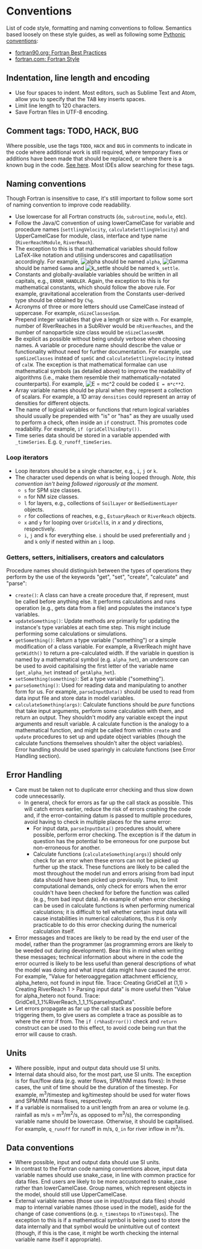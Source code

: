 # Conventions

List of code style, formatting and naming conventions to follow. Semantics based loosely on these style guides, as well as following some [Pythonic conventions](https://www.python.org/dev/peps/pep-0008/):
- [fortran90.org: Fortran Best Practices](http://www.fortran90.org/src/best-practices.html)
- [fortran.com: Fortran Style](http://www.fortran.com/Fortran_Style.pdf)

## Indentation, line length and encoding
- Use four spaces to indent. Most editors, such as Sublime Text and Atom, allow you to specify that the <kbd>TAB</kbd> key inserts spaces.
- Limit line length to 120 characters.
- Save Fortran files in UTF-8 encoding.

## Comment tags: TODO, HACK, BUG
Where possible, use the tags `TODO`, `HACK` and `BUG` in comments to indicate in the code where additional work is still required, where temporary fixes or additions have been made that should be replaced, or where there is a known bug in the code. [See here](https://en.wikipedia.org/wiki/Comment_%28computer_programming%29#Tags). Most IDEs allow searching for these tags.

## Naming conventions
Though Fortran is insensitive to case, it's still important to follow some sort of naming convention to improve code readability.
- Use lowercase for all Fortran constructs (`do`, `subroutine`, `module`, etc).
- Follow the Java/C convention of using lowerCamelCase for variable and procedure names (`settlingVelocity`, `calculateSettlingVelocity`) and UpperCamelCase for module, class, interface and type name (`RiverReachModule`, `RiverReach`).
- The exception to this is that mathematical variables should follow LaTeX-like notation and utilising underscores and capatilisation accordingly. For example, ![alpha](https://latex.codecogs.com/gif.latex?\alpha) should be named `alpha`, ![Gamma](https://latex.codecogs.com/gif.latex?\Gamma) should be named `Gamma` and ![k_settle](https://latex.codecogs.com/gif.latex?k_{\text{settle}}) should be named `k_settle`.
- Constants and globally-available variables should be written in all capitals, e.g., `ERROR_HANDLER`. Again, the exception to this is for mathematical constants, which should follow the above rule. For example, gravitational acceleration from the Constants user-derived type should be obtained by `C%g`.
- Acronyms of three or more letters should use CamelCase instead of uppercase. For example, `nSizeClassesSpm`.
- Prepend integer variables that give a length or size with `n`. For example, number of RiverReaches in a SubRiver would be `nRiverReaches`, and the number of nanoparticle size class would be `nSizeClassesNM`.
- Be explicit as possible without being unduly verbose when choosing names. A variable or procedure name should describe the value or functionality without need for further documentation. For example, use `spmSizeClasses` instead of `spmSC` and `calculateSettlingVelocity` instead of `calW`. The exception is that mathematical formalae can use mathematical symbols (as detailed above) to improve the readability of algorithms (i.e., make them resemble their mathematically-notated counterparts). For example, ![E = mc^2](https://latex.codecogs.com/gif.latex?E=mc^2) could be coded `E = m*c**2`.
- Array variable names should be plural when they represent a collection of scalars. For example, a 1D array `densities` could represent an array of densities for different objects.
- The name of logical variables or functions that return logical variables should usually be prepended with "is" or "has" as they are usually used to perform a check, often inside an `if` construct. This promotes code readability. For example, `if (gridCell%isEmpty())`.
- Time series data should be stored in a variable appended with `_timeSeries`. E.g. `Q_runoff_timeSeries`.

### Loop iterators
- Loop iterators should be a single character, e.g., `i`, `j` or `k`.
- The character used depends on what is being looped through. *Note, this convention isn't being followed rigorously at the moment.*
	+ `s` for SPM size classes.
	+ `n` for NM size classes.
	+ `l` for layers, e.g., collections of `SoilLayer` or `BedSedimentLayer` objects.
	+ `r` for collections of reaches, e.g., `EstuaryReach` or `RiverReach` objects.
	+ `x` and `y` for looping over `GridCell`s, in *x* and *y* directions, respectively.
	+ `i`, `j` and `k` for everything else. `i` should be used preferentially and `j` and `k` only if nested within an `i` loop.

### Getters, setters, initialisers, creators and calculators
Procedure names should distinguish between the types of operations they perform by the use of the keywords "get", "set", "create", "calculate" and "parse":
- `create()`: A class can have a create procedure that, if represent, must be called before anything else. It performs calculations and runs operation (e.g., gets data from a file) and populates the instance's type variables.
- `updateSomething()`: Update methods are primarily for updating the instance's type variables at each time step. This might include performing some calculations or simulations.
- `getSomething()`: Return a type variable ("something") or a simple modification of a class variable. For example, a RiverReach might have `getWidth()` to return a pre-calculated width. If the variable in question is named by a mathematical symbol (e.g. `alpha_het`), an underscore can be used to avoid capitalising the first letter of the variable name (`get_alpha_het` instead of `getAlpha_het`).
- `setSomething(something)`: Set a type variable ("something").
- `parseSomething()`: Used for reading data and manipulating to another form for us. For example, `parseInputData()` should be used to read from data input file and store data in model variables.
- `calculateSomething(args)`: Calculate functions should be *pure* functions that take input arguments, perform some calculation with them, and return an output. They shouldn't modify any variable except the input arguments and result variable. A calculate function is the analogy to a mathematical function, and might be called from within `create` and `update` procedures to set up and update object variables (though the calculate functions themselves shouldn't alter the object variables). Error handling should be used sparingly in calculate functions (see Error Handling section).

## Error Handling
- Care must be taken not to duplicate error checking and thus slow down code unnecessarily.
	+ In general, check for errors as far up the call stack as possible. This will catch errors earlier, reduce the risk of errors crashing the code and, if the error-containing datum is passed to multiple procedures, avoid having to check in multiple places for the same error:
		* For input data, `parseInputData()` procedures should, where possible, perform error checking. The exception is if the datum in question has the potential to be erroneous for one purpose but non-erroneous for another.
		* Calculate functions (`calculateSomething(args)`) should only check for an error when these errors can not be picked up further up the stack. These functions are likely to be called the most throughout the model run and errors arising from bad input data should have been picked up previously. Thus, to limit computational demands, only check for errors when the error couldn't have been checked for before the function was called (e.g., from bad input data). An example of when error checking can be used in calculate functions is when performing numerical calculations; it is difficult to tell whether certain input data will cause instabilities in numerical calculations, thus it is only practicable to do this error checking during the numerical calculation itself.
- Error messages and traces are likely to be read by the end user of the model, rather than the programmer (as programming errors are likely to be weeded out during development). Bear this in mind when writing these messages; technical information about where in the code the error ocurred is likely to be less useful than general descriptions of what the model was doing and what input data might have caused the error. For example, "Value for heteroaggregation attachment efficiency, alpha_hetero, not found in input file. Trace: Creating GridCell at (1,1) > Creating RiverReach 1 > Parsing input data" is more useful then "Value for alpha_hetero not found. Trace: GridCell_1_1%RiverReach_1_1_1%parseInputData".
- Let errors propagate as far up the call stack as possible before triggering them, to give users as complete a trace as possible as to where the error if from. The `if (r%hasError())` check and `return` construct can be used to this effect, to avoid code being run that the error will cause to crash.

## Units
 - Where possible, input and output data should use SI units.
 - Internal data should also, for the most part, use SI units. The exception is for flux/flow data (e.g. water flows, SPM/NM mass flows): In these cases, the unit of time should be the duration of the timestep. For example, m<sup>3</sup>/timestep and kg/timestep should be used for water flows and SPM/NM mass flows, respectively.
 - If a variable is normalised to a unit length from an area or volume (e.g. rainfall as m/s = m<sup>3</sup>/m<sup>2</sup>/s, as opposed to m<sup>3</sup>/s), the corresponding variable name should be lowercase. Otherwise, it should be capitalised. For example, `q_runoff` for runoff in m/s, `Q_in` for river inflow in m<sup>3</sup>/s.

## Data conventions
- Where possible, input and output data should use SI units.
- In contrast to the Fortran code naming conventions above, input data variable names should use snake_case, in line with common practice for data files. End users are likely to be more accustomed to snake_case rather than lowerCamelCase. Group names, which represent objects in the model, should still use UpperCamelCase.
- External variable names (those use in input/output data files) should map to internal variable names (those used in the model), aside for the change of case conventions (e.g. `n_timesteps` to `nTimesteps`). The exception to this is if a mathematical symbol is being used to store the data internally and that symbol would be unintuitive out of context (though, if this is the case, it might be worth checking the internal variable name itself it appropriate).